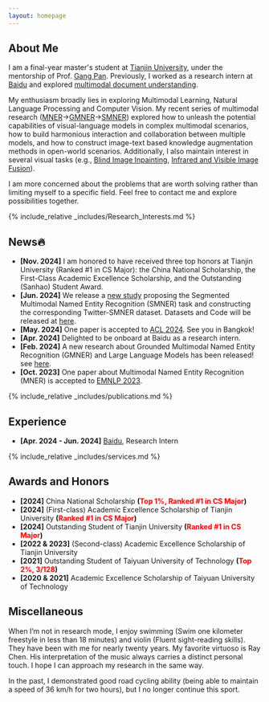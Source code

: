 ```yaml
---
layout: homepage
---
```


## About Me

I am a final-year master's student at [Tianjin University](https://www.tju.edu.cn/english/index.htm), under the mentorship of Prof. [Gang Pan](https://gpantju.github.io/index/). Previously, I worked as a research intern at [Baidu](https://www.paddlepaddle.org.cn/en) and explored [multimodal document understanding](https://github.com/PaddlePaddle/PaddleOCR). 

My enthusiasm broadly lies in exploring Multimodal Learning, Natural Language Processing and Computer Vision. My recent series of multimodal research ([MNER](https://arxiv.org/pdf/2305.12212)->[GMNER](https://arxiv.org/pdf/2402.09989)->[SMNER](https://arxiv.org/pdf/2406.07268)) explored how to unleash the potential capabilities of visual-language models in complex multimodal scenarios, how to build harmonious interaction and collaboration between multiple models, and how to construct image-text based knowledge augmentation methods in open-world scenarios. Additionally, I also maintain interest in several visual tasks (e.g., [Blind Image Inpainting](https://jinyuanli0012.github.io/), [Infrared and Visible Image Fusion](https://github.com/NaNagi2020/DSTFuse)). 

I am more concerned about the problems that are worth solving rather than limiting myself to a specific field. Feel free to contact me and explore possibilities together.

{% include_relative _includes/Research_Interests.md %}

## News🔥

- **[Nov. 2024]** I am honored to have received three top honors at Tianjin University (Ranked #1 in CS Major): the China National Scholarship, the First-Class Academic Excellence Scholarship, and the Outstanding (Sanhao) Student Award.
- **[Jun. 2024]** We release a [new study](https://arxiv.org/abs/2406.07268) proposing the Segmented Multimodal Named Entity Recognition (SMNER) task and constructing the corresponding Twitter-SMNER dataset. Datasets and Code will be released at [here](https://github.com/JinYuanLi0012/RiVEG).
- **[May. 2024]** One paper is accepted to [ACL 2024](https://2024.aclweb.org/). See you in Bangkok!
- **[Apr. 2024]** Delighted to be onboard at Baidu as a research intern.
- **[Feb. 2024]** A new research about Grounded Multimodal Named Entity Recognition (GMNER) and Large Language Models has been released! see [here](https://arxiv.org/abs/2402.09989).
- **[Oct. 2023]** One paper about Multimodal Named Entity Recognition (MNER) is accepted to [EMNLP 2023](https://2023.emnlp.org/).

{% include_relative _includes/publications.md %}


## Experience

- **[Apr. 2024 - Jun. 2024]** [Baidu](https://www.paddlepaddle.org.cn/en), Research Intern


{% include_relative _includes/services.md %}

## Awards and Honors
- **[2024]** China National Scholarship **(<span style="color:red">Top 1%, Ranked #1 in CS Major</span>)**
- **[2024]** (First-class) Academic Excellence Scholarship of Tianjin University **(<span style="color:red">Ranked #1 in CS Major</span>)**
- **[2024]** Outstanding Student of Tianjin University **(<span style="color:red">Ranked #1 in CS Major</span>)**
- **[2022 & 2023]** (Second-class) Academic Excellence Scholarship of Tianjin University
- **[2021]** Outstanding Student of Taiyuan University of Technology **(<span style="color:red">Top 2%, 3/128</span>)**
- **[2020 & 2021]** Academic Excellence Scholarship of Taiyuan University of Technology

## Miscellaneous
When I’m not in research mode, I enjoy swimming (Swim one kilometer freestyle in less than 18 minutes) and violin (Fluent sight-reading skills). They have been with me for nearly twenty years. My favorite virtuoso is Ray Chen. His interpretation of the music always carries a distinct personal touch. I hope I can approach my research in the same way.

In the past, I demonstrated good road cycling ability (being able to maintain a speed of 36 km/h for two hours), but I no longer continue this sport.

